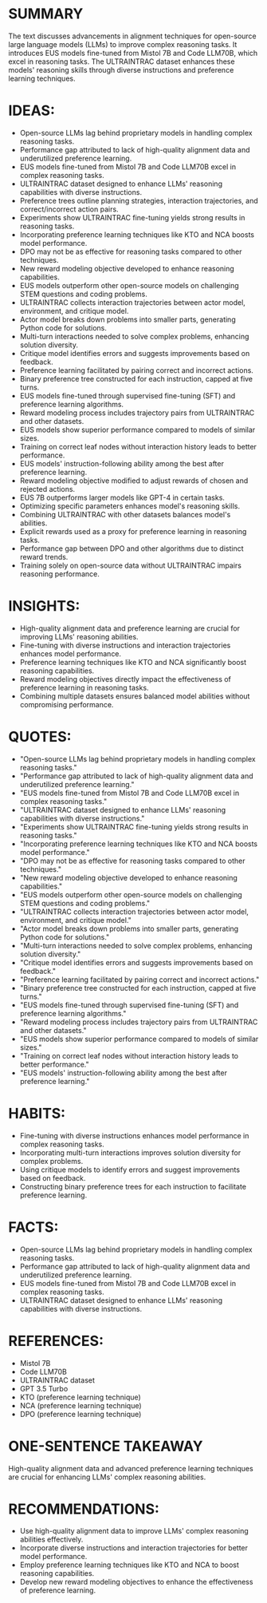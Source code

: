 # SUMMARY
The text discusses advancements in alignment techniques for open-source large language models (LLMs) to improve complex reasoning tasks. It introduces EUS models fine-tuned from Mistol 7B and Code LLM70B, which excel in reasoning tasks. The ULTRAINTRAC dataset enhances these models' reasoning skills through diverse instructions and preference learning techniques.

# IDEAS:
- Open-source LLMs lag behind proprietary models in handling complex reasoning tasks.
- Performance gap attributed to lack of high-quality alignment data and underutilized preference learning.
- EUS models fine-tuned from Mistol 7B and Code LLM70B excel in complex reasoning tasks.
- ULTRAINTRAC dataset designed to enhance LLMs' reasoning capabilities with diverse instructions.
- Preference trees outline planning strategies, interaction trajectories, and correct/incorrect action pairs.
- Experiments show ULTRAINTRAC fine-tuning yields strong results in reasoning tasks.
- Incorporating preference learning techniques like KTO and NCA boosts model performance.
- DPO may not be as effective for reasoning tasks compared to other techniques.
- New reward modeling objective developed to enhance reasoning capabilities.
- EUS models outperform other open-source models on challenging STEM questions and coding problems.
- ULTRAINTRAC collects interaction trajectories between actor model, environment, and critique model.
- Actor model breaks down problems into smaller parts, generating Python code for solutions.
- Multi-turn interactions needed to solve complex problems, enhancing solution diversity.
- Critique model identifies errors and suggests improvements based on feedback.
- Preference learning facilitated by pairing correct and incorrect actions.
- Binary preference tree constructed for each instruction, capped at five turns.
- EUS models fine-tuned through supervised fine-tuning (SFT) and preference learning algorithms.
- Reward modeling process includes trajectory pairs from ULTRAINTRAC and other datasets.
- EUS models show superior performance compared to models of similar sizes.
- Training on correct leaf nodes without interaction history leads to better performance.
- EUS models' instruction-following ability among the best after preference learning.
- Reward modeling objective modified to adjust rewards of chosen and rejected actions.
- EUS 7B outperforms larger models like GPT-4 in certain tasks.
- Optimizing specific parameters enhances model's reasoning skills.
- Combining ULTRAINTRAC with other datasets balances model's abilities.
- Explicit rewards used as a proxy for preference learning in reasoning tasks.
- Performance gap between DPO and other algorithms due to distinct reward trends.
- Training solely on open-source data without ULTRAINTRAC impairs reasoning performance.

# INSIGHTS:
- High-quality alignment data and preference learning are crucial for improving LLMs' reasoning abilities.
- Fine-tuning with diverse instructions and interaction trajectories enhances model performance.
- Preference learning techniques like KTO and NCA significantly boost reasoning capabilities.
- Reward modeling objectives directly impact the effectiveness of preference learning in reasoning tasks.
- Combining multiple datasets ensures balanced model abilities without compromising performance.

# QUOTES:
- "Open-source LLMs lag behind proprietary models in handling complex reasoning tasks."
- "Performance gap attributed to lack of high-quality alignment data and underutilized preference learning."
- "EUS models fine-tuned from Mistol 7B and Code LLM70B excel in complex reasoning tasks."
- "ULTRAINTRAC dataset designed to enhance LLMs' reasoning capabilities with diverse instructions."
- "Experiments show ULTRAINTRAC fine-tuning yields strong results in reasoning tasks."
- "Incorporating preference learning techniques like KTO and NCA boosts model performance."
- "DPO may not be as effective for reasoning tasks compared to other techniques."
- "New reward modeling objective developed to enhance reasoning capabilities."
- "EUS models outperform other open-source models on challenging STEM questions and coding problems."
- "ULTRAINTRAC collects interaction trajectories between actor model, environment, and critique model."
- "Actor model breaks down problems into smaller parts, generating Python code for solutions."
- "Multi-turn interactions needed to solve complex problems, enhancing solution diversity."
- "Critique model identifies errors and suggests improvements based on feedback."
- "Preference learning facilitated by pairing correct and incorrect actions."
- "Binary preference tree constructed for each instruction, capped at five turns."
- "EUS models fine-tuned through supervised fine-tuning (SFT) and preference learning algorithms."
- "Reward modeling process includes trajectory pairs from ULTRAINTRAC and other datasets."
- "EUS models show superior performance compared to models of similar sizes."
- "Training on correct leaf nodes without interaction history leads to better performance."
- "EUS models' instruction-following ability among the best after preference learning."

# HABITS:
- Fine-tuning with diverse instructions enhances model performance in complex reasoning tasks.
- Incorporating multi-turn interactions improves solution diversity for complex problems.
- Using critique models to identify errors and suggest improvements based on feedback.
- Constructing binary preference trees for each instruction to facilitate preference learning.

# FACTS:
- Open-source LLMs lag behind proprietary models in handling complex reasoning tasks.
- Performance gap attributed to lack of high-quality alignment data and underutilized preference learning.
- EUS models fine-tuned from Mistol 7B and Code LLM70B excel in complex reasoning tasks.
- ULTRAINTRAC dataset designed to enhance LLMs' reasoning capabilities with diverse instructions.

# REFERENCES:
- Mistol 7B
- Code LLM70B
- ULTRAINTRAC dataset
- GPT 3.5 Turbo
- KTO (preference learning technique)
- NCA (preference learning technique)
- DPO (preference learning technique)
  
# ONE-SENTENCE TAKEAWAY
High-quality alignment data and advanced preference learning techniques are crucial for enhancing LLMs' complex reasoning abilities.

# RECOMMENDATIONS:
- Use high-quality alignment data to improve LLMs' complex reasoning abilities effectively.
- Incorporate diverse instructions and interaction trajectories for better model performance.
- Employ preference learning techniques like KTO and NCA to boost reasoning capabilities.
- Develop new reward modeling objectives to enhance the effectiveness of preference learning.